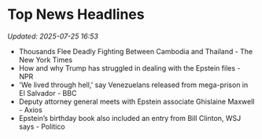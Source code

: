 # Top News Headlines

_Updated: 2025-07-25 16:53_

- Thousands Flee Deadly Fighting Between Cambodia and Thailand - The New York Times
- How and why Trump has struggled in dealing with the Epstein files - NPR
- 'We lived through hell,' say Venezuelans released from mega-prison in El Salvador - BBC
- Deputy attorney general meets with Epstein associate Ghislaine Maxwell - Axios
- Epstein’s birthday book also included an entry from Bill Clinton, WSJ says - Politico